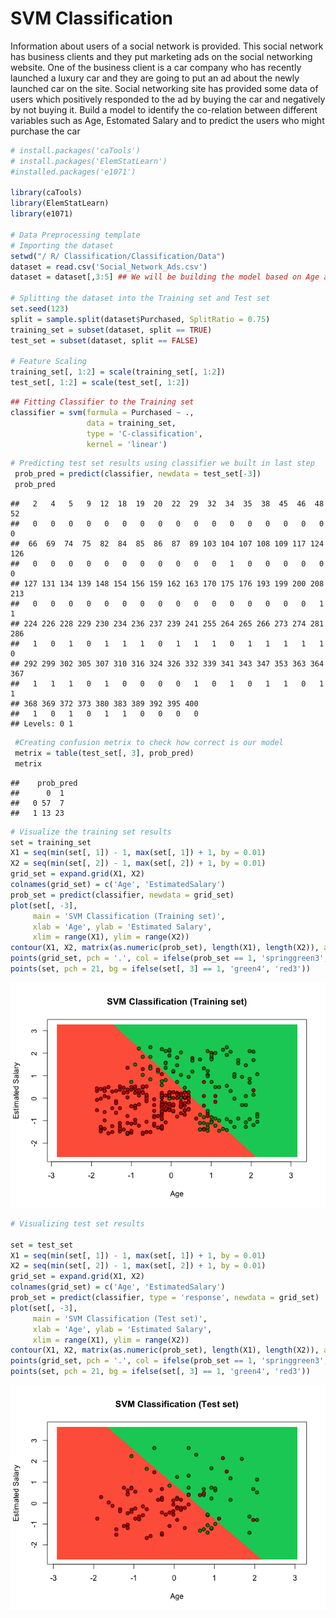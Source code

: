 SVM Classification
================

Information about users of a social network is provided. This social network has business clients and they put marketing ads on the social networking website. One of the business client is a car company who has recently launched a luxury car and they are going to put an ad about the newly launched car on the site. Social networking site has provided some data of users which positively responded to the ad by buying the car and negatively by not buying it.
Build a model to identify the co-relation between different variables such as Age, Estomated Salary and to predict the users who might purchase the car

``` r
# install.packages('caTools')
# install.packages('ElemStatLearn')
#installed.packages('e1071')

library(caTools)
library(ElemStatLearn)
library(e1071)

# Data Preprocessing template
# Importing the dataset
setwd("/ R/ Classification/Classification/Data")
dataset = read.csv('Social_Network_Ads.csv')
dataset = dataset[,3:5] ## We will be building the model based on Age and Salary of the user

# Splitting the dataset into the Training set and Test set
set.seed(123)
split = sample.split(dataset$Purchased, SplitRatio = 0.75)
training_set = subset(dataset, split == TRUE)
test_set = subset(dataset, split == FALSE)

# Feature Scaling
training_set[, 1:2] = scale(training_set[, 1:2])
test_set[, 1:2] = scale(test_set[, 1:2])
```

``` r
## Fitting Classifier to the Training set
classifier = svm(formula = Purchased ~ .,
                 data = training_set,
                 type = 'C-classification',
                 kernel = 'linear')
```

``` r
# Predicting test set results using classifier we built in last step
 prob_pred = predict(classifier, newdata = test_set[-3])
 prob_pred
```

    ##   2   4   5   9  12  18  19  20  22  29  32  34  35  38  45  46  48  52 
    ##   0   0   0   0   0   0   0   0   0   0   0   0   0   0   0   0   0   0 
    ##  66  69  74  75  82  84  85  86  87  89 103 104 107 108 109 117 124 126 
    ##   0   0   0   0   0   0   0   0   0   0   0   1   0   0   0   0   0   0 
    ## 127 131 134 139 148 154 156 159 162 163 170 175 176 193 199 200 208 213 
    ##   0   0   0   0   0   0   0   0   0   0   0   0   0   0   0   0   1   1 
    ## 224 226 228 229 230 234 236 237 239 241 255 264 265 266 273 274 281 286 
    ##   1   0   1   0   1   1   1   0   1   1   1   0   1   1   1   1   1   0 
    ## 292 299 302 305 307 310 316 324 326 332 339 341 343 347 353 363 364 367 
    ##   1   1   1   0   1   0   0   0   0   1   0   1   0   1   1   0   1   1 
    ## 368 369 372 373 380 383 389 392 395 400 
    ##   1   0   1   0   1   1   0   0   0   0 
    ## Levels: 0 1

``` r
 #Creating confusion metrix to check how correct is our model
 metrix = table(test_set[, 3], prob_pred)
 metrix
```

    ##    prob_pred
    ##      0  1
    ##   0 57  7
    ##   1 13 23

``` r
# Visualize the training set results
set = training_set
X1 = seq(min(set[, 1]) - 1, max(set[, 1]) + 1, by = 0.01)
X2 = seq(min(set[, 2]) - 1, max(set[, 2]) + 1, by = 0.01)
grid_set = expand.grid(X1, X2)
colnames(grid_set) = c('Age', 'EstimatedSalary')
prob_set = predict(classifier, newdata = grid_set)
plot(set[, -3],
     main = 'SVM Classification (Training set)',
     xlab = 'Age', ylab = 'Estimated Salary',
     xlim = range(X1), ylim = range(X2))
contour(X1, X2, matrix(as.numeric(prob_set), length(X1), length(X2)), add = TRUE)
points(grid_set, pch = '.', col = ifelse(prob_set == 1, 'springgreen3', 'tomato'))
points(set, pch = 21, bg = ifelse(set[, 3] == 1, 'green4', 'red3'))
```

![](SVM_Classification_files/figure-markdown_github/unnamed-chunk-5-1.png)

``` r
# Visualizing test set results

set = test_set
X1 = seq(min(set[, 1]) - 1, max(set[, 1]) + 1, by = 0.01)
X2 = seq(min(set[, 2]) - 1, max(set[, 2]) + 1, by = 0.01)
grid_set = expand.grid(X1, X2)
colnames(grid_set) = c('Age', 'EstimatedSalary')
prob_set = predict(classifier, type = 'response', newdata = grid_set)
plot(set[, -3],
     main = 'SVM Classification (Test set)',
     xlab = 'Age', ylab = 'Estimated Salary',
     xlim = range(X1), ylim = range(X2))
contour(X1, X2, matrix(as.numeric(prob_set), length(X1), length(X2)), add = TRUE)
points(grid_set, pch = '.', col = ifelse(prob_set == 1, 'springgreen3', 'tomato'))
points(set, pch = 21, bg = ifelse(set[, 3] == 1, 'green4', 'red3'))
```

![](SVM_Classification_files/figure-markdown_github/unnamed-chunk-6-1.png)
